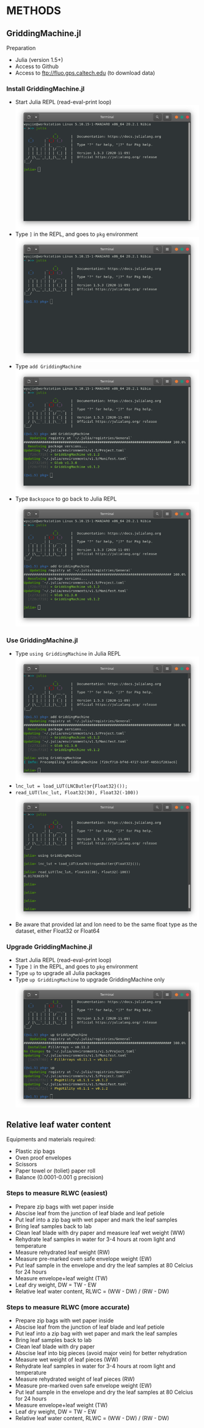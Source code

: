 # METHODS




## GriddingMachine.jl

Preparation
- Julia (version 1.5+)
- Access to Github
- Access to ftp://fluo.gps.caltech.edu (to download data)

### Install GriddingMachine.jl
- Start Julia REPL (read-eval-print loop)
  ![Start Julia REPL](assets/gmt-1.png)
- Type `]` in the REPL, and goes to `pkg` environment
  ![Go to pkg environment](assets/gmt-2.png)
- Type `add GriddingMachine`
  ![Install GriddingMachine](assets/gmt-3.png)
- Type `Backspace` to go back to Julia REPL
  ![Go back to Julia REPL](assets/gmt-4.png)

### Use GriddingMachine.jl
- Type `using GriddingMachine` in Julia REPL
  ![Use GriddingMachine](assets/gmt-5.png)
- `lnc_lut = load_LUT(LNCButler{Float32}());`
- `read_LUT(lnc_lut, Float32(30), Float32(-100))`
  ![Load dataset](assets/gmt-6.png)
- Be aware that provided lat and lon need to be the same float type as the dataset, either Float32 or Float64

### Upgrade GriddingMachine.jl
- Start Julia REPL (read-eval-print loop)
- Type `]` in the REPL, and goes to `pkg` environment
- Type `up` to upgrade all Julia packages
- Type `up GriddingMachine` to upgrade GriddingMachine only
  ![Upgrade GriddingMachine](assets/gmt-7.png)




## Relative leaf water content

Equipments and materials required:
- Plastic zip bags
- Oven proof envelopes
- Scissors
- Paper towel or (toliet) paper roll
- Balance (0.0001-0.001 g precision)

### Steps to measure RLWC (easiest)
- Prepare zip bags with wet paper inside
- Abscise leaf from the junction of leaf blade and leaf petiole
- Put leaf into a zip bag with wet paper and mark the leaf samples
- Bring leaf samples back to lab
- Clean leaf blade with dry paper and measure leaf wet weight (WW)
- Rehydrate leaf samples in water for 3-4 hours at room light and temperature
- Measure rehydrated leaf weight (RW)
- Measure pre-marked oven safe envelope weight (EW)
- Put leaf sample in the envelope and dry the leaf samples at 80 Celcius for 24 hours
- Measure envelope+leaf weight (TW)
- Leaf dry weight, DW = TW - EW
- Relative leaf water content, RLWC = (WW - DW) / (RW - DW)

### Steps to measure RLWC (more accurate)
- Prepare zip bags with wet paper inside
- Abscise leaf from the junction of leaf blade and leaf petiole
- Put leaf into a zip bag with wet paper and mark the leaf samples
- Bring leaf samples back to lab
- Clean leaf blade with dry paper
- Abscise leaf into big pieces (avoid major vein) for better rehydration
- Measure wet weight of leaf pieces (WW)
- Rehydrate leaf samples in water for 3-4 hours at room light and temperature
- Measure rehydrated weight of leaf pieces (RW)
- Measure pre-marked oven safe envelope weight (EW)
- Put leaf sample in the envelope and dry the leaf samples at 80 Celcius for 24 hours
- Measure envelope+leaf weight (TW)
- Leaf dry weight, DW = TW - EW
- Relative leaf water content, RLWC = (WW - DW) / (RW - DW)
